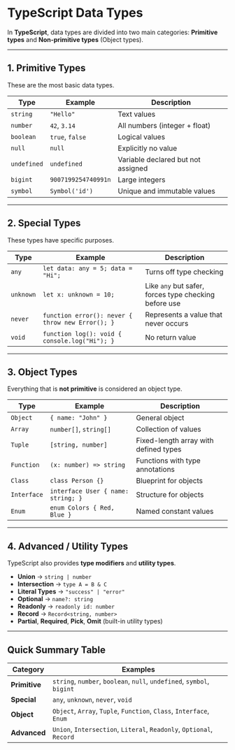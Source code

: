 # TypeScript Data Types

In **TypeScript**, data types are divided into two main categories: **Primitive types** and **Non-primitive types** (Object types).

---

## 1. Primitive Types
These are the most basic data types.

| Type       | Example              | Description                     |
|------------|----------------------|---------------------------------|
| `string`   | `"Hello"`            | Text values                    |
| `number`   | `42`, `3.14`         | All numbers (integer + float)  |
| `boolean`  | `true`, `false`      | Logical values                 |
| `null`     | `null`               | Explicitly no value            |
| `undefined`| `undefined`          | Variable declared but not assigned |
| `bigint`   | `9007199254740991n`  | Large integers                 |
| `symbol`   | `Symbol('id')`       | Unique and immutable values    |

---

## 2. Special Types
These types have specific purposes.

| Type     | Example | Description |
|----------|---------|-------------|
| `any`    | `let data: any = 5; data = "Hi";` | Turns off type checking |
| `unknown`| `let x: unknown = 10;` | Like `any` but safer, forces type checking before use |
| `never`  | `function error(): never { throw new Error(); }` | Represents a value that never occurs |
| `void`   | `function log(): void { console.log("Hi"); }` | No return value |

---

## 3. Object Types
Everything that is **not primitive** is considered an object type.

| Type       | Example | Description |
|------------|---------|-------------|
| `Object`   | `{ name: "John" }` | General object |
| `Array`    | `number[]`, `string[]` | Collection of values |
| `Tuple`    | `[string, number]` | Fixed-length array with defined types |
| `Function` | `(x: number) => string` | Functions with type annotations |
| `Class`    | `class Person {}` | Blueprint for objects |
| `Interface`| `interface User { name: string; }` | Structure for objects |
| `Enum`     | `enum Colors { Red, Blue }` | Named constant values |

---

## 4. Advanced / Utility Types
TypeScript also provides **type modifiers** and **utility types**.

- **Union** → `string | number`
- **Intersection** → `type A = B & C`
- **Literal Types** → `"success" | "error"`
- **Optional** → `name?: string`
- **Readonly** → `readonly id: number`
- **Record** → `Record<string, number>`
- **Partial**, **Required**, **Pick**, **Omit** (built-in utility types)

---

## Quick Summary Table

| Category   | Examples |
|------------|----------|
| **Primitive** | `string`, `number`, `boolean`, `null`, `undefined`, `symbol`, `bigint` |
| **Special**   | `any`, `unknown`, `never`, `void` |
| **Object**    | `Object`, `Array`, `Tuple`, `Function`, `Class`, `Interface`, `Enum` |
| **Advanced**  | `Union`, `Intersection`, `Literal`, `Readonly`, `Optional`, `Record` |
